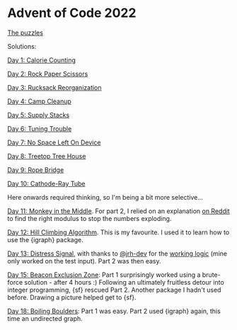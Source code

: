 # Advent of Code 2022

[The puzzles](https://adventofcode.com/2022/)

Solutions:
 
[Day 1: Calorie Counting](https://inductivestep.github.io/aoc2022/aoc01.nb.html)

[Day 2: Rock Paper Scissors](https://inductivestep.github.io/aoc2022/aoc02.nb.html)

[Day 3: Rucksack Reorganization](https://inductivestep.github.io/aoc2022/aoc03.nb.html)

[Day 4: Camp Cleanup](https://inductivestep.github.io/aoc2022/aoc04.nb.html)

[Day 5: Supply Stacks](https://inductivestep.github.io/aoc2022/aoc05.nb.html)

[Day 6: Tuning Trouble](https://inductivestep.github.io/aoc2022/aoc06.nb.html)

[Day 7: No Space Left On Device](https://inductivestep.github.io/aoc2022/aoc07.nb.html)

[Day 8: Treetop Tree House](https://inductivestep.github.io/aoc2022/aoc08.nb.html)

[Day 9: Rope Bridge](https://inductivestep.github.io/aoc2022/aoc09.nb.html)

[Day 10: Cathode-Ray Tube](https://inductivestep.github.io/aoc2022/aoc10.nb.html)

Here onwards required thinking, so I'm being a bit more selective...

[Day 11: Monkey in the Middle](https://inductivestep.github.io/aoc2022/aoc11.nb.html). For part 2, I relied on an explanation [on Reddit](https://www.reddit.com/r/adventofcode/comments/zihouc/comment/izrimjo/?utm_source=share&utm_medium=web2x&context=3) to find the right modulus to stop the numbers exploding.

[Day 12: Hill Climbing Algorithm](https://inductivestep.github.io/aoc2022/aoc12.nb.html). This is my favourite. I used it to learn how to use the {igraph} package.

[Day 13: Distress Signal](https://inductivestep.github.io/aoc2022/aoc13.nb.html), with thanks to [@jrh-dev](https://github.com/jrh-dev) for the [working logic](https://github.com/jrh-dev/Advent-of-Code-2022/blob/main/R/d13.r) (mine only worked on the test input). Part 2 was then easy.

[Day 15: Beacon Exclusion Zone](https://inductivestep.github.io/aoc2022/aoc15.nb.html): Part 1 surprisingly worked using a brute-force solution - after 4 hours :) Following an ultimately fruitless detour into integer programming, {sf} rescued Part 2. Another package I hadn't used before. Drawing a picture helped get to {sf}.

[Day 18: Boiling Boulders](https://inductivestep.github.io/aoc2022/aoc18.nb.html): Part 1 was easy. Part 2 used {igraph} again, this time an undirected graph.
